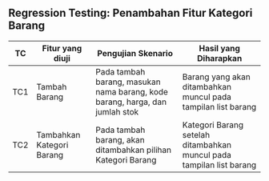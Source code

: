 ## Regression Testing: Penambahan Fitur Kategori Barang

| TC   | Fitur yang diuji           | Pengujian Skenario                                                                 | Hasil yang Diharapkan                                                             |
|------|----------------------------|-------------------------------------------------------------------------------------|------------------------------------------------------------------------------------|
| TC1  | Tambah Barang              | Pada tambah barang, masukan nama barang, kode barang, harga, dan jumlah stok       | Barang yang akan ditambahkan muncul pada tampilan list barang                     |
| TC2  | Tambahkan Kategori Barang  | Pada tambah barang, akan ditambahkan pilihan Kategori Barang                       | Kategori Barang setelah ditambahkan muncul pada tampilan list barang              |

